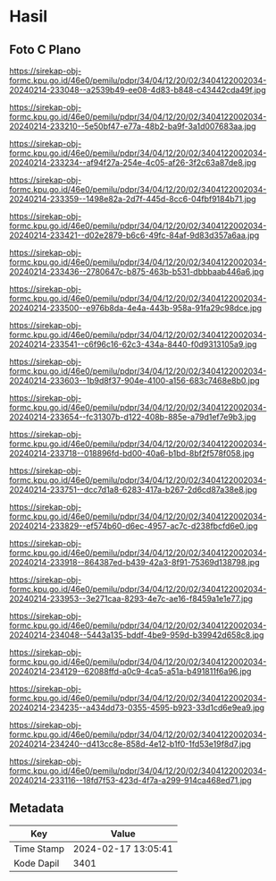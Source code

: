 # Hasil

## Foto C Plano

https://sirekap-obj-formc.kpu.go.id/46e0/pemilu/pdpr/34/04/12/20/02/3404122002034-20240214-233048--a2539b49-ee08-4d83-b848-c43442cda49f.jpg

https://sirekap-obj-formc.kpu.go.id/46e0/pemilu/pdpr/34/04/12/20/02/3404122002034-20240214-233210--5e50bf47-e77a-48b2-ba9f-3a1d007683aa.jpg

https://sirekap-obj-formc.kpu.go.id/46e0/pemilu/pdpr/34/04/12/20/02/3404122002034-20240214-233234--af94f27a-254e-4c05-af26-3f2c63a87de8.jpg

https://sirekap-obj-formc.kpu.go.id/46e0/pemilu/pdpr/34/04/12/20/02/3404122002034-20240214-233359--1498e82a-2d7f-445d-8cc6-04fbf9184b71.jpg

https://sirekap-obj-formc.kpu.go.id/46e0/pemilu/pdpr/34/04/12/20/02/3404122002034-20240214-233421--d02e2879-b6c6-49fc-84af-9d83d357a6aa.jpg

https://sirekap-obj-formc.kpu.go.id/46e0/pemilu/pdpr/34/04/12/20/02/3404122002034-20240214-233436--2780647c-b875-463b-b531-dbbbaab446a6.jpg

https://sirekap-obj-formc.kpu.go.id/46e0/pemilu/pdpr/34/04/12/20/02/3404122002034-20240214-233500--e976b8da-4e4a-443b-958a-91fa29c98dce.jpg

https://sirekap-obj-formc.kpu.go.id/46e0/pemilu/pdpr/34/04/12/20/02/3404122002034-20240214-233541--c6f96c16-62c3-434a-8440-f0d9313105a9.jpg

https://sirekap-obj-formc.kpu.go.id/46e0/pemilu/pdpr/34/04/12/20/02/3404122002034-20240214-233603--1b9d8f37-904e-4100-a156-683c7468e8b0.jpg

https://sirekap-obj-formc.kpu.go.id/46e0/pemilu/pdpr/34/04/12/20/02/3404122002034-20240214-233654--fc31307b-d122-408b-885e-a79d1ef7e9b3.jpg

https://sirekap-obj-formc.kpu.go.id/46e0/pemilu/pdpr/34/04/12/20/02/3404122002034-20240214-233718--018896fd-bd00-40a6-b1bd-8bf2f578f058.jpg

https://sirekap-obj-formc.kpu.go.id/46e0/pemilu/pdpr/34/04/12/20/02/3404122002034-20240214-233751--dcc7d1a8-6283-417a-b267-2d6cd87a38e8.jpg

https://sirekap-obj-formc.kpu.go.id/46e0/pemilu/pdpr/34/04/12/20/02/3404122002034-20240214-233829--ef574b60-d6ec-4957-ac7c-d238fbcfd6e0.jpg

https://sirekap-obj-formc.kpu.go.id/46e0/pemilu/pdpr/34/04/12/20/02/3404122002034-20240214-233918--864387ed-b439-42a3-8f91-75369d138798.jpg

https://sirekap-obj-formc.kpu.go.id/46e0/pemilu/pdpr/34/04/12/20/02/3404122002034-20240214-233953--3e271caa-8293-4e7c-ae16-f8459a1e1e77.jpg

https://sirekap-obj-formc.kpu.go.id/46e0/pemilu/pdpr/34/04/12/20/02/3404122002034-20240214-234048--5443a135-bddf-4be9-959d-b39942d658c8.jpg

https://sirekap-obj-formc.kpu.go.id/46e0/pemilu/pdpr/34/04/12/20/02/3404122002034-20240214-234129--62088ffd-a0c9-4ca5-a51a-b491811f6a96.jpg

https://sirekap-obj-formc.kpu.go.id/46e0/pemilu/pdpr/34/04/12/20/02/3404122002034-20240214-234235--a434dd73-0355-4595-b923-33d1cd6e9ea9.jpg

https://sirekap-obj-formc.kpu.go.id/46e0/pemilu/pdpr/34/04/12/20/02/3404122002034-20240214-234240--d413cc8e-858d-4e12-b1f0-1fd53e19f8d7.jpg

https://sirekap-obj-formc.kpu.go.id/46e0/pemilu/pdpr/34/04/12/20/02/3404122002034-20240214-233116--18fd7f53-423d-4f7a-a299-914ca468ed71.jpg


## Metadata

| Key        | Value               |
| ---------- | ------------------- |
| Time Stamp | 2024-02-17 13:05:41 |
| Kode Dapil | 3401                |



